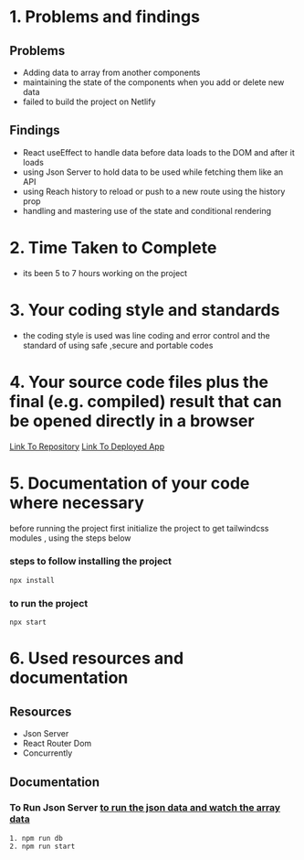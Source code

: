 <!-- @format -->

# 1. Problems and findings

## Problems

- Adding data to array from another components
- maintaining the state of the components when you add or delete new data
- failed to build the project on Netlify

## Findings

- React useEffect to handle data before data loads to the DOM and after it loads
- using Json Server to hold data to be used while fetching them like an API
- using Reach history to reload or push to a new route using the history prop
- handling and mastering use of the state and conditional rendering

# 2. Time Taken to Complete

- its been 5 to 7 hours working on the project

# 3. Your coding style and standards

- the coding style is used was line coding and error control and
  the standard of using safe ,secure and portable codes

# 4. Your source code files plus the final (e.g. compiled) result that can be opened directly in a browser

[Link To Repository](https://github.com/PrinceNiyonshuti/itenary-tracker-v2)
[Link To Deployed App](https://itenerary-v2.netlify.app/)

# 5. Documentation of your code where necessary

before running the project first initialize the project to get tailwindcss modules , using the steps below

### steps to follow installing the project

    npx install

### to run the project

    npx start

# 6. Used resources and documentation

## Resources

- Json Server
- React Router Dom
- Concurrently

## Documentation

### To Run Json Server [to run the json data and watch the array data]()

    1. npm run db
    2. npm run start
